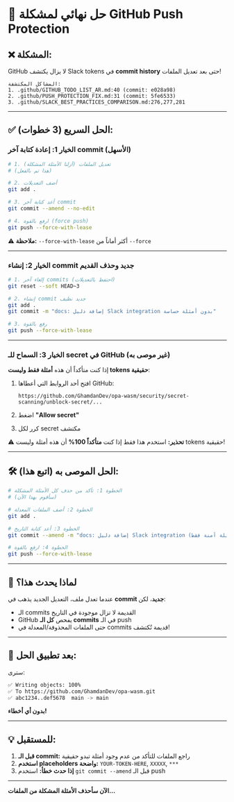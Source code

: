 # 🚨 حل نهائي لمشكلة GitHub Push Protection

## ❌ المشكلة:

GitHub لا يزال يكتشف Slack tokens في **commit history** حتى بعد تعديل الملفات!

```
المشاكل المكتشفة:
1. .github/GITHUB_TODO_LIST_AR.md:40 (commit: e028a98)
2. .github/PUSH_PROTECTION_FIX.md:31 (commit: 5fe6533)
3. .github/SLACK_BEST_PRACTICES_COMPARISON.md:276,277,281
```

---

## ✅ الحل السريع (3 خطوات):

### الخيار 1: إعادة كتابة آخر commit (الأسهل)

```bash
# 1. تعديل الملفات (أزلنا الأمثلة المشكلة)
# (هذا تم بالفعل)

# 2. أضف التعديلات
git add .

# 3. أعد كتابة آخر commit
git commit --amend --no-edit

# 4. ارفع بالقوة (force push)
git push --force-with-lease
```

⚠️ **ملاحظة:** `--force-with-lease` أكثر أماناً من `--force`

---

### الخيار 2: إنشاء commit جديد وحذف القديم

```bash
# 1. إلغاء آخر commits (احتفظ بالتعديلات)
git reset --soft HEAD~3

# 2. إنشاء commit جديد نظيف
git add .
git commit -m "docs: إضافة دليل Slack integration بدون أمثلة حساسة"

# 3. رفع بالقوة
git push --force-with-lease
```

---

### الخيار 3: السماح للـ secret في GitHub (غير موصى به)

إذا كنت متأكداً أن هذه **أمثلة فقط وليست tokens حقيقية**:

1. افتح أحد الروابط التي أعطاها GitHub:
   ```
   https://github.com/GhamdanDev/opa-wasm/security/secret-scanning/unblock-secret/...
   ```

2. اضغط **"Allow secret"**

3. كرر لكل secret مكتشف

⚠️ **تحذير:** استخدم هذا فقط إذا كنت **متأكداً 100%** أن هذه أمثلة وليست tokens حقيقية!

---

## 🛠️ الحل الموصى به (اتبع هذا):

```bash
# الخطوة 1: تأكد من حذف كل الأمثلة المشكلة
# (سأقوم بهذا الآن)

# الخطوة 2: أضف الملفات المعدلة
git add .

# الخطوة 3: أعد كتابة التاريخ
git commit --amend -m "docs: إضافة دليل Slack integration (أمثلة آمنة فقط)"

# الخطوة 4: ارفع بالقوة
git push --force-with-lease
```

---

## 📝 لماذا يحدث هذا؟

عندما تعدل ملف، التعديل الجديد يذهب في **commit جديد**، لكن:
- الـ commits القديمة لا تزال موجودة في التاريخ
- GitHub يفحص **كل الـ commits** في الـ push
- حتى الملفات المحذوفة/المعدلة في commits قديمة تُكتشف!

---

## 🎯 بعد تطبيق الحل:

سترى:

```bash
✅ Writing objects: 100%
✅ To https://github.com/GhamdanDev/opa-wasm.git
✅ abc1234..def5678  main -> main
```

**بدون أي أخطاء!**

---

## 💡 للمستقبل:

1. **قبل الـ commit:** راجع الملفات للتأكد من عدم وجود أمثلة تبدو حقيقية
2. **استخدم placeholders واضحة:** `YOUR-TOKEN-HERE`, `XXXXX`, `***`
3. **إذا حدث خطأ:** استخدم `git commit --amend` قبل الـ push

---

**الآن سأحذف الأمثلة المشكلة من الملفات...**
